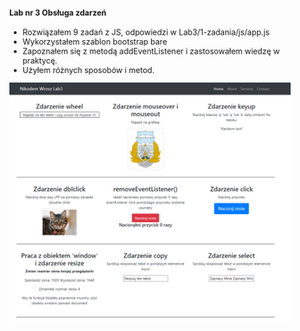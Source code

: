 #### Lab nr 3 Obsługa zdarzeń
  - Rozwiązałem 9 zadań z JS, odpowiedzi w Lab3/1-zadania/js/app.js 
  - Wykorzystałem szablon bootstrap bare
  - Zapoznałem się z metodą  addEventListener i zastosowałem wiedzę w praktycę.
  - Użyłem różnych sposobów i metod.
  
![strona głóna](/Lab3/scr.PNG)
